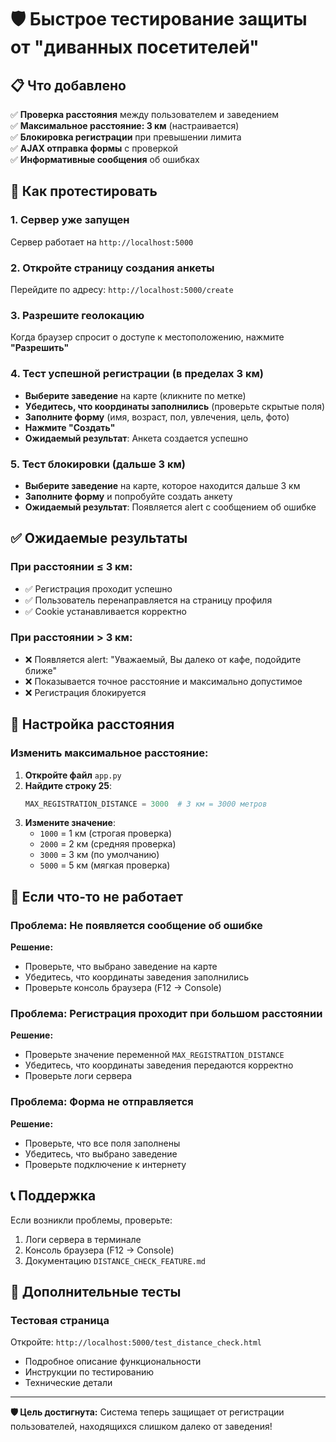 # 🛡️ Быстрое тестирование защиты от "диванных посетителей"

## 📋 Что добавлено

✅ **Проверка расстояния** между пользователем и заведением  
✅ **Максимальное расстояние: 3 км** (настраивается)  
✅ **Блокировка регистрации** при превышении лимита  
✅ **AJAX отправка формы** с проверкой  
✅ **Информативные сообщения** об ошибках  

## 🧪 Как протестировать

### 1. Сервер уже запущен
Сервер работает на `http://localhost:5000`

### 2. Откройте страницу создания анкеты
Перейдите по адресу: `http://localhost:5000/create`

### 3. Разрешите геолокацию
Когда браузер спросит о доступе к местоположению, нажмите **"Разрешить"**

### 4. Тест успешной регистрации (в пределах 3 км)
- **Выберите заведение** на карте (кликните по метке)
- **Убедитесь, что координаты заполнились** (проверьте скрытые поля)
- **Заполните форму** (имя, возраст, пол, увлечения, цель, фото)
- **Нажмите "Создать"**
- **Ожидаемый результат**: Анкета создается успешно

### 5. Тест блокировки (дальше 3 км)
- **Выберите заведение** на карте, которое находится дальше 3 км
- **Заполните форму** и попробуйте создать анкету
- **Ожидаемый результат**: Появляется alert с сообщением об ошибке

## ✅ Ожидаемые результаты

### При расстоянии ≤ 3 км:
- ✅ Регистрация проходит успешно
- ✅ Пользователь перенаправляется на страницу профиля
- ✅ Cookie устанавливается корректно

### При расстоянии > 3 км:
- ❌ Появляется alert: "Уважаемый, Вы далеко от кафе, подойдите ближе"
- ❌ Показывается точное расстояние и максимально допустимое
- ❌ Регистрация блокируется

## 🎯 Настройка расстояния

### Изменить максимальное расстояние:

1. **Откройте файл** `app.py`
2. **Найдите строку 25**:
   ```python
   MAX_REGISTRATION_DISTANCE = 3000  # 3 км = 3000 метров
   ```
3. **Измените значение**:
   - `1000` = 1 км (строгая проверка)
   - `2000` = 2 км (средняя проверка)
   - `3000` = 3 км (по умолчанию)
   - `5000` = 5 км (мягкая проверка)

## 🐛 Если что-то не работает

### Проблема: Не появляется сообщение об ошибке
**Решение:**
- Проверьте, что выбрано заведение на карте
- Убедитесь, что координаты заведения заполнились
- Проверьте консоль браузера (F12 → Console)

### Проблема: Регистрация проходит при большом расстоянии
**Решение:**
- Проверьте значение переменной `MAX_REGISTRATION_DISTANCE`
- Убедитесь, что координаты заведения передаются корректно
- Проверьте логи сервера

### Проблема: Форма не отправляется
**Решение:**
- Проверьте, что все поля заполнены
- Убедитесь, что выбрано заведение
- Проверьте подключение к интернету

## 📞 Поддержка

Если возникли проблемы, проверьте:
1. Логи сервера в терминале
2. Консоль браузера (F12 → Console)
3. Документацию `DISTANCE_CHECK_FEATURE.md`

## 🎯 Дополнительные тесты

### Тестовая страница
Откройте: `http://localhost:5000/test_distance_check.html`
- Подробное описание функциональности
- Инструкции по тестированию
- Технические детали

---

**🛡️ Цель достигнута:** Система теперь защищает от регистрации пользователей, находящихся слишком далеко от заведения! 